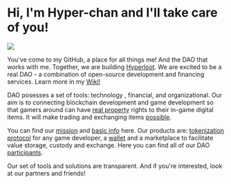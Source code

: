 # Hi, I'm Hyper-chan and I'll take care of you!

![](https://raw.githubusercontent.com/hyperloot/hyperloot/master/hyper-chan/Hyperchan.png)

You've come to my GitHub, a place for all things me! And the DAO that works with me. Together, we are building [Hyperloot](https://github.com/hyperloot/hyperloot/blob/master/hyperloot_onepager.pdf). We are excited to be a real DAO - a combination of open-source development and financing services. Learn more in my [Wiki!](https://github.com/hyperloot/hyperloot/wiki/DAO-and-Participation-FAQ)

DAO posesses a set of tools: technology , financial, and organizational.
Our aim is to connecting blockchain development and game development so that gamers around can have [real property](https://github.com/hyperloot/hyperloot/wiki/Product-FAQ) rights to their in-game digital items. It will make trading and exchanging items [possible](https://youtu.be/8vAbLziUISQ).

You can find our [mission](https://medium.com/hyperloot-protocol/hyperloot-manifesto-c6ad419f1305) and [basic info](https://github.com/hyperloot/hyperloot/blob/master/hyperloot_deck.pdf) here.
Our products are: [tokenization protocol](https://github.com/hyperloot/hyperloot/blob/master/tech/High-level%20architecture.MD) for any game developer, a [wallet](https://github.com/hyperloot/hyperloot-ios-wallet) and a marketplace to facilitate value storage, custody and exchange.
Here you can find all of our DAO [participants](https://github.com/hyperloot/hyperloot/wiki/Team).

Our set of tools and solutions are transparent. And if you're interested, look at our partners and friends!
